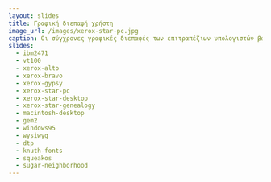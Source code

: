 ```yaml
---
layout: slides
title: Γραφική διεπαφή χρήστη 
image_url: /images/xerox-star-pc.jpg
caption: Οι σύγχρονες γραφικές διεπαφές των επιτραπέζιων υπολογιστών βασίζονται στο ερευνητικό έργο του XEROX PARC κατά την δεκαετία του 1970.
slides:
  - ibm2471
  - vt100
  - xerox-alto
  - xerox-bravo
  - xerox-gypsy
  - xerox-star-pc
  - xerox-star-desktop
  - xerox-star-genealogy
  - macintosh-desktop
  - gem2
  - windows95
  - wysiwyg
  - dtp
  - knuth-fonts
  - squeakos
  - sugar-neighborhood
---
```

